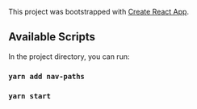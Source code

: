 This project was bootstrapped with [Create React App](https://github.com/facebook/create-react-app).

## Available Scripts

In the project directory, you can run:


### `yarn add nav-paths`
### `yarn start`
